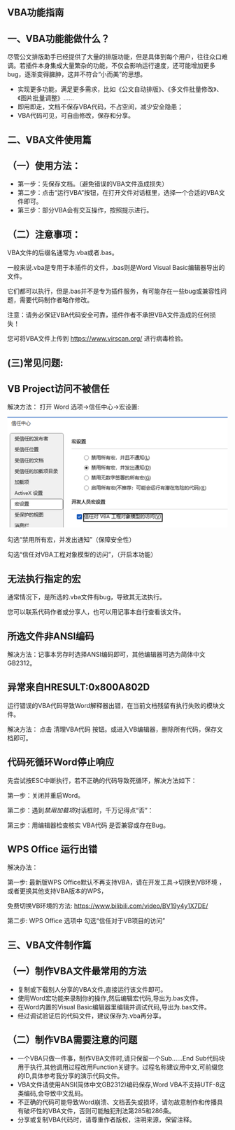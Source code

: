 ## VBA功能指南


## 一、VBA功能能做什么？

尽管公文排版助手已经提供了大量的排版功能，但是具体到每个用户，往往众口难调。若插件本身集成大量繁杂的功能，不仅会影响运行速度，还可能增加更多bug，逐渐变得臃肿，这并不符合“小而美”的思想。

+ 实现更多功能，满足更多需求，比如《公文自动排版》、《多文件批量修改》、《图片批量调整》……
+ 即用即走，文档不保存VBA代码，不占空间，减少安全隐患；
+ VBA代码可见，可自由修改，保存和分享。

## 二、VBA文件使用篇

## （一）使用方法：

+ 第一步：先保存文档。（避免错误的VBA文件造成损失）
+ 第二步：点击“运行VBA”按钮，在打开文件对话框里，选择一个合适的VBA文件即可。
+ 第三步：部分VBA会有交互操作，按照提示进行。

## （二）注意事项：

VBA文件的后缀名通常为.vba或者.bas。

一般来说.vba是专用于本插件的文件，.bas则是Word Visual Basic编辑器导出的文件。

它们都可以执行，但是.bas并不是专为插件服务，有可能存在一些bug或兼容性问题，需要代码制作者略作修改。

注意：请务必保证VBA代码安全可靠，插件作者不承担VBA文件造成的任何损失！

您可将VBA文件上传到 https://www.virscan.org/ 进行病毒检验。

## (三)常见问题:

## VB Project访问不被信任
 
解决方法：
打开 Word 选项->信任中心->宏设置:

![开启VBA功能](img/VBAerr1.png)

勾选“禁用所有宏，并发出通知”（保障安全性）

勾选“信任对VBA工程对象模型的访问”，（开启本功能）

## 无法执行指定的宏

通常情况下，是所选的.vba文件有bug，导致其无法执行。

您可以联系代码作者或分享人，也可以用记事本自行查看该文件。

## 所选文件非ANSI编码
 
解决方法：记事本另存时选择ANSI编码即可，其他编辑器可选为简体中文GB2312。

## 异常来自HRESULT:0x800A802D

运行错误的VBA代码导致Word解释器出错，在当前文档残留有执行失败的模块文件。

解决方法：	点击 清理VBA代码 按钮。或进入VB编辑器，删除所有代码，保存文档即可。

## 代码死循环Word停止响应

先尝试按ESC中断执行，若不正确的代码导致死循环，解决方法如下：

第一步：关闭并重启Word。

第二步：遇到*禁用加载项*对话框时，千万记得点“否”：

第三步：用编辑器检查核实 VBA代码 是否兼容或存在Bug。

## WPS Office 运行出错
 
解决办法：

第一步: 最新版WPS Office默认不再支持VBA，请在开发工具->切换到VB环境 ，或者更换其他支持VBA版本的WPS，

免费切换VB环境的方法: https://www.bilibili.com/video/BV19y4y1X7DE/

第二步: WPS Office 选项中 勾选“信任对于VB项目的访问”


##  三、VBA文件制作篇

## （一）制作VBA文件最常用的方法

+ 复制或下载别人分享的VBA文件,直接运行该文件即可。
+ 使用Word宏功能来录制你的操作,然后编辑宏代码,导出为.bas文件。
+ 在Word内置的Visual Basic编辑器里编辑并调试代码,导出为.bas文件。
+ 经过调试验证后的代码文件，建议保存为.vba再分享。

## （二）制作VBA需要注意的问题

+ 一个VBA只做一件事，制作VBA文件时,请只保留一个Sub……End Sub代码块用于执行,其他调用过程改用Function关键字。过程名称建议用中文,可前缀您的ID,具体参考我分享的演示代码文件。
+ VBA文件请使用ANSI(简体中文GB2312)编码保存,Word VBA不支持UTF-8这类编码,会导致中文乱码。
+ 不正确的代码可能导致Word崩溃、文档丢失或损坏，请勿故意制作和传播具有破坏性的VBA文件，否则可能触犯刑法第285和286条。
+ 分享或复制VBA代码时，请尊重作者版权，注明来源，保留注释。
